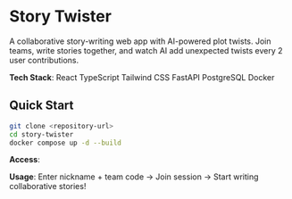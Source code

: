 # Story Twister 

A collaborative story-writing web app with AI-powered plot twists. Join teams, write stories together, and watch AI add unexpected twists every 2 user contributions.

**Tech Stack**: 
React 
TypeScript 
Tailwind CSS 
FastAPI 
PostgreSQL 
Docker

## Quick Start

```bash
git clone <repository-url>
cd story-twister
docker compose up -d --build
```

**Access**: 


**Usage**: 
Enter nickname + team code → Join session → Start writing collaborative stories!
